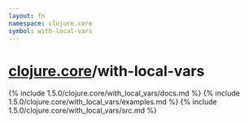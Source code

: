 ```yaml
---
layout: fn
namespace: clojure.core
symbol: with-local-vars
---
```


# [clojure.core](../)/with-local-vars

{% include 1.5.0/clojure.core/with_local_vars/docs.md %}
{% include 1.5.0/clojure.core/with_local_vars/examples.md %}
{% include 1.5.0/clojure.core/with_local_vars/src.md %}


